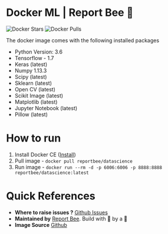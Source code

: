 # Docker ML | Report Bee 🐝

![Docker Stars](https://img.shields.io/docker/stars/reportbee/datascience.svg?style=flat-square)  ![Docker Pulls](https://img.shields.io/docker/pulls/reportbee/datascience.svg?style=flat-square)  

The docker image comes with the following installed packages

  - Python Version: 3.6
  - Tensorflow - 1.7
  - Keras (latest)
  - Numpy 1.13.3
  - Scipy (latest)
  - Sklearn (latest)
  - Open CV (latest)
  - Scikit Image (latest)
  - Matplotlib (latest)
  - Jupyter Notebook (latest)
  - Pillow (latest)

# How to run

  1. Install Docker CE ([Install])
  2. Pull image - `docker pull reportbee/datascience`
  3. Run image - `docker run --rm -d -p 6006:6006 -p 8888:8888 reportbee/datascience:latest`

# Quick References

  - **Where to raise issues ?**
  [Github Issues]
  - **Maintained by**
  [Report Bee]. Build with 🍯 by a 🐝
  - **Image Source**
  [Github]
   
[Install]: <https://www.docker.com/community-edition>
[Github]: <https://github.com/reportbee/docker-ml>
[Github Issues]: <https://github.com/reportbee/docker-ml/issues>
[Report Bee]: <https://www.reportbee.com>